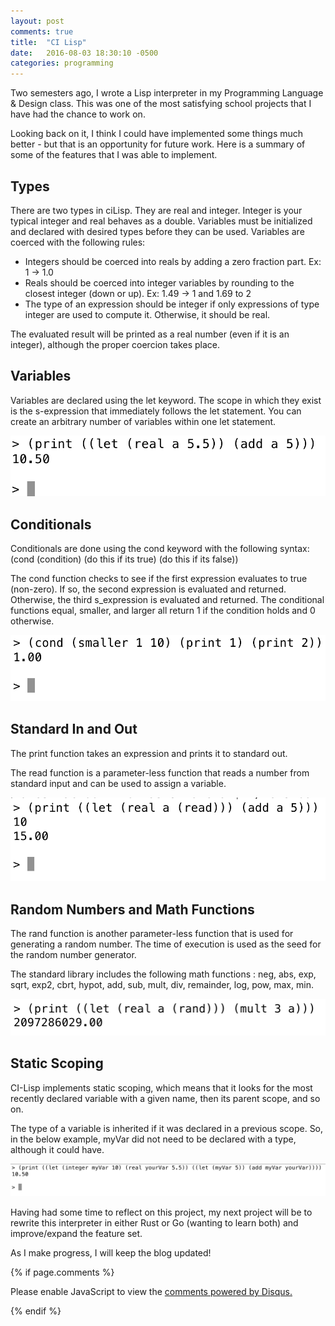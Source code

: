 ```yaml
---
layout: post
comments: true
title:  "CI Lisp"
date:   2016-08-03 18:30:10 -0500
categories: programming
---
```


Two semesters ago, I wrote a Lisp interpreter in my Programming Language & Design class. This was one of the most satisfying school projects that I have had the chance to work on.

Looking back on it, I think I could have implemented some things much better - but that is an opportunity for future work. Here is a summary of some of the features that I was able to implement.

## Types

There are two types in ciLisp. They are real and integer. Integer is your typical integer and real behaves as a double. Variables must be initialized and declared with desired types before they can be used. Variables are coerced with the following rules:

- Integers should be coerced into reals by adding a zero fraction part. Ex: 1 -> 1.0
- Reals should be coerced into integer variables by rounding to the closest integer (down or up). Ex: 1.49 -> 1 and 1.69 to 2
- The type of an expression should be integer if only expressions of type integer are used to compute it. Otherwise, it should be real.

The evaluated result will be printed as a real number (even if it is an integer), although the proper coercion takes place.

## Variables

Variables are declared using the let keyword. The scope in which they exist is the s-expression that immediately follows the let statement. You can create an arbitrary number of variables within one let statement.

![](/assets/cilisp/cilisp1.png)

## Conditionals

Conditionals are done using the cond keyword with the following syntax: (cond (condition) (do this if its true) (do this if its false))

The cond function checks to see if the first expression evaluates to true (non-zero). If so, the second expression is evaluated and returned. Otherwise, the third s_expression is evaluated and returned. The conditional functions equal, smaller, and larger all return 1 if the condition holds and 0 otherwise.

![](/assets/cilisp/cilisp2.png)

## Standard In and Out

The print function takes an expression and prints it to standard out.

The read function is a parameter-less function that reads a number from standard input and can be used to assign a variable.

![](/assets/cilisp/cilisp3.png)

## Random Numbers and Math Functions

The rand function is another parameter-less function that is used for generating a random number. The time of execution is used as the seed for the random number generator.

The standard library includes the following math functions : neg, abs, exp, sqrt, exp2, cbrt, hypot, add, sub, mult, div, remainder, log, pow, max, min.

![](/assets/cilisp/cilisp4.png)

## Static Scoping

CI-Lisp implements static scoping, which means that it looks for the most recently declared variable with a given name, then its parent scope, and so on.

The type of a variable is inherited if it was declared in a previous scope. So, in the below example, myVar did not need to be declared with a type, although it could have.

![](/assets/cilisp/cilisp5.png)

Having had some time to reflect on this project, my next project will be to rewrite this interpreter in either Rust or Go (wanting to learn both) and improve/expand the feature set.

As I make progress, I will keep the blog updated!


{% if page.comments %}
<div id="disqus_thread"></div>
<script>
/**
*  RECOMMENDED CONFIGURATION VARIABLES: EDIT AND UNCOMMENT THE SECTION BELOW TO INSERT DYNAMIC VALUES FROM YOUR PLATFORM OR CMS.
*  LEARN WHY DEFINING THESE VARIABLES IS IMPORTANT: https://disqus.com/admin/universalcode/#configuration-variables*/
/*
var disqus_config = function () {
this.page.url = PAGE_URL;  // Replace PAGE_URL with your page's canonical URL variable
this.page.identifier = PAGE_IDENTIFIER; // Replace PAGE_IDENTIFIER with your page's unique identifier variable
};
*/
(function() { // DON'T EDIT BELOW THIS LINE
var d = document, s = d.createElement('script');
s.src = 'https://lukelafountaine-com.disqus.com/embed.js';
s.setAttribute('data-timestamp', +new Date());
(d.head || d.body).appendChild(s);
})();
</script>
<noscript>Please enable JavaScript to view the <a href="https://disqus.com/?ref_noscript">comments powered by Disqus.</a></noscript>
                            
{% endif %}